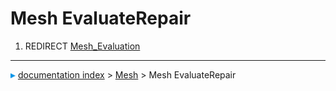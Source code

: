 # Mesh EvaluateRepair
1.  REDIRECT [Mesh_Evaluation](Mesh_Evaluation.md)



---
![](images/Right_arrow.png) [documentation index](../README.md) > [Mesh](Mesh_Workbench.md) > Mesh EvaluateRepair
